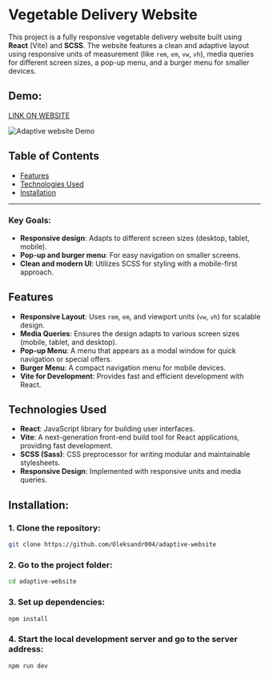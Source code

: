 # Vegetable Delivery Website

This project is a fully responsive vegetable delivery website built using **React** (Vite) and **SCSS**. The website features a clean and adaptive layout using responsive units of measurement (like `rem`, `em`, `vw`, `vh`), media queries for different screen sizes, a pop-up menu, and a burger menu for smaller devices.

## Demo:

[LINK ON WEBSITE](https://adaptive-website-25.vercel.app/)

![Adaptive website Demo](https://i.ibb.co/sVScsv6/Veggieboost.png)
## Table of Contents

- [Features](#features)
- [Technologies Used](#technologies-used)
- [Installation](#installation)

---

### Key Goals:

- **Responsive design**: Adapts to different screen sizes (desktop, tablet, mobile).
- **Pop-up and burger menu**: For easy navigation on smaller screens.
- **Clean and modern UI**: Utilizes SCSS for styling with a mobile-first approach.

## Features

- **Responsive Layout**: Uses `rem`, `em`, and viewport units (`vw`, `vh`) for scalable design.
- **Media Queries**: Ensures the design adapts to various screen sizes (mobile, tablet, and desktop).
- **Pop-up Menu**: A menu that appears as a modal window for quick navigation or special offers.
- **Burger Menu**: A compact navigation menu for mobile devices.
- **Vite for Development**: Provides fast and efficient development with React.

## Technologies Used

- **React**: JavaScript library for building user interfaces.
- **Vite**: A next-generation front-end build tool for React applications, providing fast development.
- **SCSS (Sass)**: CSS preprocessor for writing modular and maintainable stylesheets.
- **Responsive Design**: Implemented with responsive units and media queries.

## Installation:

### 1. Clone the repository:

```bash
git clone https://github.com/Oleksandr004/adaptive-website
```

### 2. Go to the project folder:

```bash
cd adaptive-website
```

### 3. Set up dependencies:

```bash
npm install
```

### 4. Start the local development server and go to the server address:

```bash
npm run dev
```
